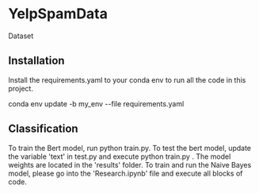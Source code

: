 # YelpSpamData
Dataset

## Installation
Install the requirements.yaml to your conda env to run all the code in this project.

conda env update -b my_env --file requirements.yaml

## Classification
To train the Bert model, run python train.py. To test the bert model, update the variable 'text' in test.py and execute python train.py . The model weights are located in the 'results' folder. To train and run the Naive Bayes model, please go into the 'Research.ipynb' file and execute all blocks of code.
